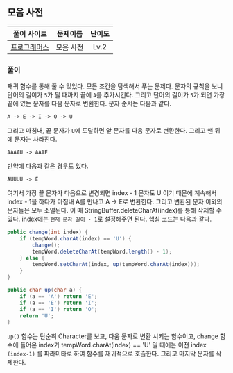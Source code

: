 ## 모음 사전

|풀이 사이트|문제이름|난이도|
|:---:|:---:|:---:|
| [프로그래머스](https://school.programmers.co.kr/learn/courses/30/lessons/84512)|모음 사전|Lv.2|


### 풀이
재귀 함수를 통해 풀 수 있었다. 모든 조건을 탐색해서 푸는 문제다. 문자의 규칙을 보니 단어의 길이가 `5`가 될 때까지 끝에 `A`를 추가시킨다. 그리고 단어의 길이가 `5`가 되면 가장 끝에 있는 문자를 다음 문자로 변환한다. 문자 순서는 다음과 같다.
```
A -> E -> I -> O -> U
```

그리고 마침내, 끝 문자가 `U`에 도달하면 앞 문자를 다음 문자로 변환한다. 그리고 맨 뒤에 문자는 사라진다.

```
AAAAU -> AAAE
```

만약에 다음과 같은 경우도 있다.

```
AUUUU -> E
```

여기서 가장 끝 문자가 다음으로 변경되면 index - 1 문자도 U 이기 때문에 계속해서 index - 1을 하다가 마침내 A를 만나고 A -> E로 변환한다. 그리고 변환된 문자 이외의 문자들은 모두 소멸된다. 이 때 StringBuffer.deleteCharAt(index)를 통해 삭제할 수 있다. index에는 `현재 문자 길이 - 1`로 설정해주면 된다. 핵심 코드는 다음과 같다.

```java
public change(int index) {
    if (tempWord.charAt(index) == 'U') {
        change();
        tempWord.deleteCharAt(tempWord.length() - 1);
    } else {
        tempWord.setCharAt(index, up(tempWord.charAt(index)));
    }
}

public char up(char a) {
    if (a == 'A') return 'E';
    if (a == 'E') return 'I';
    if (a == 'I') return 'O';
    return 'U';
}
```

`up()` 함수는 단순히 Character를 보고, 다움 문자로 변환 시키는 함수이고, change 함수에 들어온 index가 tempWord.charAt(index) == 'U' 일 때에는 이전 index `(index-1)` 를 파라미타로 하여 함수를 재귀적으로 호출한다. 그리고 마지막 문자를 삭제한다. 

